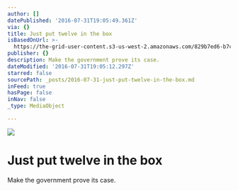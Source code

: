 ```yaml
---
author: []
datePublished: '2016-07-31T19:05:49.361Z'
via: {}
title: Just put twelve in the box
isBasedOnUrl: >-
  https://the-grid-user-content.s3-us-west-2.amazonaws.com/829b7ed6-b7c1-42ac-9133-993e5a5c7009.jpg
publisher: {}
description: Make the government prove its case.
dateModified: '2016-07-31T19:05:12.297Z'
starred: false
sourcePath: _posts/2016-07-31-just-put-twelve-in-the-box.md
inFeed: true
hasPage: false
inNav: false
_type: MediaObject

---
```

![](https://the-grid-user-content.s3-us-west-2.amazonaws.com/829b7ed6-b7c1-42ac-9133-993e5a5c7009.jpg)

# Just put twelve in the box

Make the government prove its case.